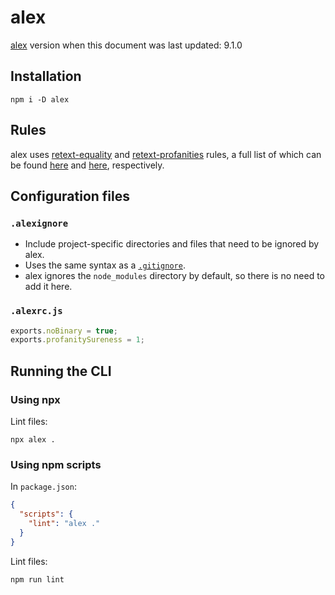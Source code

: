 # alex

[alex](https://github.com/get-alex/alex) version when this document was last updated: 9.1.0

## Installation

```console
npm i -D alex
```

## Rules

alex uses [retext-equality](https://github.com/retextjs/retext-equality) and [retext-profanities](https://github.com/retextjs/retext-profanities) rules, a full list of which can be found [here](https://github.com/retextjs/retext-equality/blob/main/rules.md) and [here](https://github.com/retextjs/retext-profanities/blob/main/rules.md), respectively.

## Configuration files

### `.alexignore`

- Include project-specific directories and files that need to be ignored by alex.
- Uses the same syntax as a [`.gitignore`](../git.md#`.gitignore`).
- alex ignores the `node_modules` directory by default, so there is no need to add it here.

### `.alexrc.js`

```js
exports.noBinary = true;
exports.profanitySureness = 1;
```

## Running the CLI

### Using npx

Lint files:

```console
npx alex .
```

### Using npm scripts

In `package.json`:

```json
{
  "scripts": {
    "lint": "alex ."
  }
}
```

Lint files:

```console
npm run lint
```
